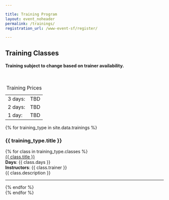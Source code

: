 ```yaml
---

title: Training Program
layout: event_noheader
permalink: /trainings/
registration_url: /www-event-sf/register/

---
```

<section class="training">
<div>
<h2>Training Classes</h2>
<h4>Training subject to change based on trainer availability.</h4>
</div>
<br/>
<div class="prices">
    <table class="price-table">
        <caption>Training Prices</caption>
        <tr>
            <td>3 days:</td>
            <td>TBD</td>
        </tr>
        <tr>
            <td>2 days:</td><td>TBD</td>
        </tr>
        <tr>
            <td>1 day:</td><td>TBD</td>
        </tr>
    </table>
</div>
{% for training_type in site.data.trainings %}
<h3 style="background-color: #{{ training_type.color }};">{{ training_type.title }}</h3>
<div class="tr-mobile-table" style="border-left-color: #{{ training_type.color }} !important;">
    {% for class in training_type.classes %}
    <div class="class-container">
        <div class="class-title"><a href="{{ class.url }}">{{ class.title }}</a></div>
        <div><strong>Days</strong>: {{ class.days }}</div>
        <div><strong>Instructors</strong>: {{ class.trainer }}</div>
        <div class="class-description">{{ class.description }}</div>
    </div>
    <hr>
    {% endfor %}
</div>
{% endfor %}

</section>

